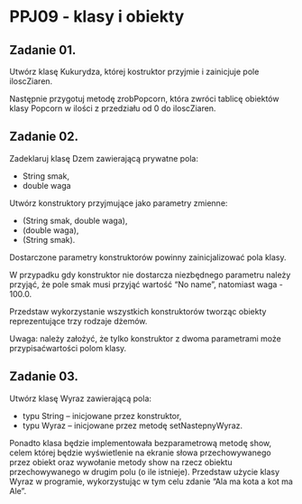 # PPJ09 - klasy i obiekty
## Zadanie 01.

Utwórz klasę Kukurydza, której kostruktor przyjmie i zainicjuje pole iloscZiaren. 

Następnie przygotuj metodę zrobPopcorn, która zwróci tablicę obiektów klasy Popcorn w ilości z przedziału od 0 do iloscZiaren.

## Zadanie 02.

Zadeklaruj klasę Dzem zawierającą prywatne pola:

- String smak,
- double waga

Utwórz konstruktory przyjmujące jako parametry zmienne:

- (String smak, double waga),
- (double waga),
- (String smak).

Dostarczone parametry konstruktorów powinny zainicjalizować pola klasy. 

W przypadku gdy konstruktor nie dostarcza niezbędnego parametru należy przyjąć, że pole smak musi przyjąć wartość “No name”, natomiast waga - 100.0. 

Przedstaw wykorzystanie wszystkich konstruktorów tworząc obiekty reprezentujące trzy rodzaje dżemów.

Uwaga: należy założyć, że tylko konstruktor z dwoma parametrami może przypisaćwartości polom klasy.

## Zadanie 03.

Utwórz klasę Wyraz zawierającą pola:
- typu String – inicjowane przez konstruktor, 
- typu Wyraz – inicjowane przez metodę setNastepnyWyraz. 

Ponadto klasa będzie implementowała bezparametrową metodę show, celem której będzie wyświetlenie na ekranie słowa przechowywanego przez obiekt oraz wywołanie metody show na rzecz obiektu przechowywanego w drugim polu (o ile istnieje). Przedstaw użycie klasy Wyraz w programie, wykorzystując w tym celu zdanie “Ala ma kota a kot ma Ale”.